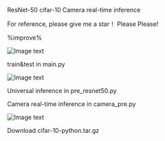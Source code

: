 ResNet-50   cifar-10   Camera real-time inference

For reference, please give me a star！ Please Please!

%improve%

![Image text](https://github.com/zzbbzz626/images/blob/main/1647694393(1).png)

train&test in main.py

![Image text](https://github.com/zzbbzz626/images/blob/main/1122.jpg)

Universal inference in pre_resnet50.py

Camera real-time inference in camera_pre.py

![Image text](https://github.com/zzbbzz626/images/blob/main/cat.jpg)

Download cifar-10-python.tar.gz

